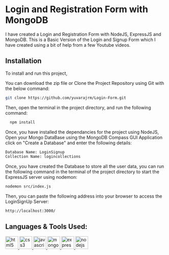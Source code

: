 
# Login and Registration Form with MongoDB

I have created a Login and Registration Form with NodeJS, ExpressJS and MongoDB. This is a Basic Version of the Login and Signup Form which I have created using a bit of help from a few Youtube videos.


## Installation

To install and run this project,

You can download the zip file or Clone the Project Repository using Git with the below command:
```bash
git clone https://github.com/yuvarajrm/Login-Form.git
```

Then, open the terminal in the project directory, and run the following command:

```bash
  npm install
```

Once, you have installed the dependancies for the project using NodeJS, Open your Mongo DataBase using the MongoDB Compass GUI Application click on "Create a Database" and enter the following details:
```bash
Database Name: LoginSignup
Collection Name: logincollections
```

Once, you have created the Database to store all the user data, you can run the following command in the terminal of the project directory to start the ExpressJS server using nodemon:
```bash
nodemon src/index.js
```

Then, you can paste the following address into your browser to access the LoginSignUp Server:
```bash
http://localhost:3000/
```


## Languages & Tools Used:
<p align="left"> 

<a href="https://www.w3.org/html/" target="_blank" rel="noreferrer"> <img src="https://cdn.jsdelivr.net/gh/devicons/devicon/icons/html5/html5-original.svg" alt="html5" width="40" height="40"/> </a> <a href="https://www.w3schools.com/css/" target="_blank" rel="noreferrer"> <img src="https://cdn.jsdelivr.net/gh/devicons/devicon/icons/css3/css3-original.svg" alt="css3" width="40" height="40"/> </a>  <a href="https://developer.mozilla.org/en-US/docs/Web/JavaScript" target="_blank" rel="noreferrer"> <img src="https://cdn.jsdelivr.net/gh/devicons/devicon/icons/javascript/javascript-original.svg" alt="javascript" width="40" height="40"/> </a>
<a href="https://www.mongodb.com/" target="_blank" rel="noreferrer"> <img src="https://cdn.jsdelivr.net/gh/devicons/devicon/icons/mongodb/mongodb-original.svg" alt="mongodb" width="40" height="40"/> </a>
<a href="https://expressjs.com/" target="_blank" rel="noreferrer"> <img src="https://cdn.jsdelivr.net/gh/devicons/devicon/icons/express/express-original.svg" alt="expressjs" width="40" height="40"/> </a>
<a href="https://nodejs.org/" target="_blank" rel="noreferrer"> <img src="https://cdn.jsdelivr.net/gh/devicons/devicon/icons/nodejs/nodejs-original.svg" alt="nodejs" width="40" height="40"/> </a>

</p>
